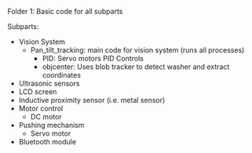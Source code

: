 Folder 1: Basic code for all subparts


Subparts:
* Vision System
    * Pan_tilt_tracking: main code for vision system (runs all processes)
      * PID: Servo motors PID Controls
      * objcenter: Uses blob tracker to detect washer and extract coordinates
* Ultrasonic sensors
* LCD screen
* Inductive proximity sensor (i.e. metal sensor)
* Motor control
    * DC motor
* Pushing mechanism
    * Servo motor
* Bluetooth module
